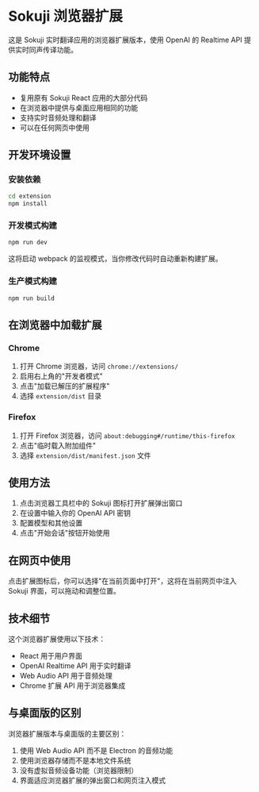 # Sokuji 浏览器扩展

这是 Sokuji 实时翻译应用的浏览器扩展版本，使用 OpenAI 的 Realtime API 提供实时同声传译功能。

## 功能特点

- 复用原有 Sokuji React 应用的大部分代码
- 在浏览器中提供与桌面应用相同的功能
- 支持实时音频处理和翻译
- 可以在任何网页中使用

## 开发环境设置

### 安装依赖

```bash
cd extension
npm install
```

### 开发模式构建

```bash
npm run dev
```

这将启动 webpack 的监视模式，当你修改代码时自动重新构建扩展。

### 生产模式构建

```bash
npm run build
```

## 在浏览器中加载扩展

### Chrome

1. 打开 Chrome 浏览器，访问 `chrome://extensions/`
2. 启用右上角的"开发者模式"
3. 点击"加载已解压的扩展程序"
4. 选择 `extension/dist` 目录

### Firefox

1. 打开 Firefox 浏览器，访问 `about:debugging#/runtime/this-firefox`
2. 点击"临时载入附加组件"
3. 选择 `extension/dist/manifest.json` 文件

## 使用方法

1. 点击浏览器工具栏中的 Sokuji 图标打开扩展弹出窗口
2. 在设置中输入你的 OpenAI API 密钥
3. 配置模型和其他设置
4. 点击"开始会话"按钮开始使用

## 在网页中使用

点击扩展图标后，你可以选择"在当前页面中打开"，这将在当前网页中注入 Sokuji 界面，可以拖动和调整位置。

## 技术细节

这个浏览器扩展使用以下技术：

- React 用于用户界面
- OpenAI Realtime API 用于实时翻译
- Web Audio API 用于音频处理
- Chrome 扩展 API 用于浏览器集成

## 与桌面版的区别

浏览器扩展版本与桌面版的主要区别：

1. 使用 Web Audio API 而不是 Electron 的音频功能
2. 使用浏览器存储而不是本地文件系统
3. 没有虚拟音频设备功能（浏览器限制）
4. 界面适应浏览器扩展的弹出窗口和网页注入模式
